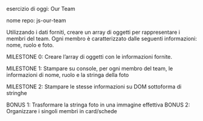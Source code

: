esercizio di oggi: Our Team


nome repo: js-our-team


Utilizzando i dati forniti, creare un array di oggetti per rappresentare i membri del team. Ogni membro è caratterizzato dalle seguenti informazioni: nome, ruolo e foto.


MILESTONE 0: Creare l’array di oggetti con le informazioni fornite.

MILESTONE 1: Stampare su console, per ogni membro del team, le informazioni di nome, ruolo e la stringa della foto

MILESTONE 2: Stampare le stesse informazioni su DOM sottoforma di stringhe

 <!-- ---------------------------------------------- -->
BONUS 1: Trasformare la stringa foto in una immagine effettiva
BONUS 2: Organizzare i singoli membri in card/schede
<!-- ------------------------------------------------ -->

<!-- pseudo codice -->